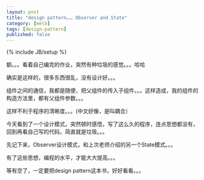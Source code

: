 ```yaml
---
layout: post
title: "design pattern。。。Observer and State"
category: [melb]
tags: [design-pattern]
published: false
---
```

{% include JB/setup %}

额。。。看着自己编完的作业，突然有种垃圾的感觉。。。哈哈

确实是这样的，很多东西很乱，没有设计好。。。

组件之间的通信，我都是随便，把父组件的传入子组件。。。这样造成，我的组件的构造方法里，都有父组件参数。。。

这样不利于程序的清晰度。。。(中文好像，是叫耦合）

今天看到了一个设计模式，突然顿时感悟，写了这么久的程序，连点思想都没有，回到再看自己写的代码，简直就是垃圾。。。

先记下来，Observer设计模式，和上次老师介绍的另一个State模式。。。

有了这些思想，编程的水平，才能大大提高。。。

等有空了，一定要把design pattern这本书，好好看看。。。